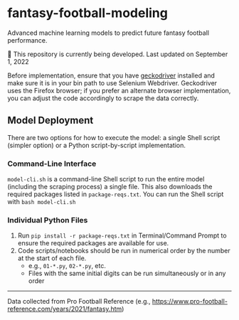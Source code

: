 # fantasy-football-modeling
Advanced machine learning models to predict future fantasy football performance.

🚧 This repository is currently being developed. Last updated on September 1, 2022

Before implementation, ensure that you have [geckodriver](https://github.com/mozilla/geckodriver/releases) installed and make sure it is in your bin path to use Selenium Webdriver. Geckodriver uses the Firefox browser; if you prefer an alternate browser implementation, you can adjust the code accordingly to scrape the data correctly.

## Model Deployment
There are two options for how to execute the model: a single Shell script (simpler option) or a Python script-by-script implementation.

### Command-Line Interface
`model-cli.sh` is a command-line Shell script to run the entire model (including the scraping process) a single file. This also downloads the required packages listed in `package-reqs.txt`. You can run the Shell script with `bash model-cli.sh`

### Individual Python Files
1. Run `pip install -r package-reqs.txt` in Terminal/Command Prompt to ensure the required packages are available for use.
2. Code scripts/notebooks should be run in numerical order by the number at the start of each file.
    - e.g., `01-*.py`, `02-*.py`, etc.
    - Files with the same initial digits can be run simultaneously or in any order
  

---

Data collected from Pro Football Reference (e.g., https://www.pro-football-reference.com/years/2021/fantasy.htm)
